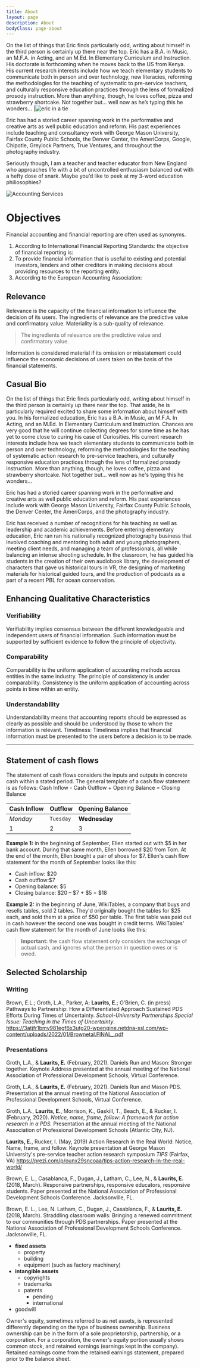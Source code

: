 ```yaml
---
title: About
layout: page
description: About
bodyClass: page-about
---
```


On the list of things that Eric finds particularly odd, writing about himself in the third person is certainly up there near the top. Eric has a B.A. in Music, an M.F.A. in Acting, and an M.Ed. In Elementary Curriculum and Instruction. His doctorate is forthcoming when he moves back to the US from Kenya. His current research interests include how we teach elementary students to communicate both in person and over technology, new literacies, reforming the methodologies for the teaching of systematic to pre-service teachers, and culturally responsive education practices through the lens of formalized prosody instruction. More than anything, though, he loves coffee, pizza and strawberry shortcake. Not together but… well now as he’s typing this he wonders… |![eric in a tie](/images/IMG_3298.JPG)

Eric has had a storied career spanning work in the performative and creative arts as well public education and reform. His past experiences include teaching and consultancy work with George Mason University, Fairfax County Public Schools, the Denver Center, the AmeriCorps, Google, Chipotle, Greylock Partners, True Ventures, and throughout the photography industry.

Seriously though, I am a teacher and teacher educator from New England who approaches life with a bit of uncontrolled enthusiasm balanced out with a hefty dose of snark. Maybe you’d like to peek at my 3-word education philiosophies?

![Accounting Services](/images/thom-holmes-Lrfw0U_o9I0-unsplash.jpg)

# Objectives

Financial accounting and financial reporting are often used as synonyms.

1. According to International Financial Reporting Standards: the objective of financial reporting is:
2. To provide financial information that is useful to existing and potential investors, lenders and other creditors in making decisions about providing resources to the reporting entity.
3. According to the European Accounting Association:

## Relevance

Relevance is the capacity of the financial information to influence the decision of its users. The ingredients of relevance are the predictive value and confirmatory value. Materiality is a sub-quality of relevance.

> The ingredients of relevance are the predictive value and confirmatory value.

Information is considered material if its omission or misstatement could influence the economic decisions of users taken on the basis of the financial statements.

## Casual Bio

On the list of things that Eric finds particularly odd, writing about himself in the third person is certainly up there near the top. That aside, he is particularly required excited to share some information about himself with you. In his formalized education, Eric has a B.A. in Music, an M.F.A. In Acting, and an M.Ed. In Elementary Curriculum and Instruction. Chances are very good that he will continue collecting degrees for some time as he has yet to come close to curing his case of Curiosities. His current research interests include how we teach elementary students to communicate both in person and over technology, reforming the methodologies for the teaching of systematic action research to pre-service teachers, and culturally responsive education practices through the lens of formalized prosody instruction. More than anything, though, he loves coffee, pizza and strawberry shortcake. Not together but... well now as he's typing this he wonders...

Eric has had a storied career spanning work in the performative and creative arts as well public education and reform. His past experiences include work with George Mason University, Fairfax County Public Schools, the Denver Center, the AmeriCorps, and the photography industry. 

Eric has received a number of recognitions for his teaching as well as leadership and academic achievements. Before entering elementary education, Eric ran ran his nationally recognized photography business that involved coaching and mentoring both adult and young photographers, meeting client needs, and managing a team of professionals, all while balancing an intense shooting schedule. In the classroom, he has guided his students in the creation of their own audiobook library, the development of characters that gave us historical tours in VR, the designing of marketing materials for historical guided tours, and the production of podcasts as a part of a recent PBL for ocean conservation.

## Enhancing Qualitative Characteristics

### Verifiability

Verifiability implies consensus between the different knowledgeable and independent users of financial information. Such information must be supported by sufficient evidence to follow the principle of objectivity.

### Comparability

Comparability is the uniform application of accounting methods across entities in the same industry. The principle of consistency is under comparability. Consistency is the uniform application of accounting across points in time within an entity.

### Understandability

Understandability means that accounting reports should be expressed as clearly as possible and should be understood by those to whom the information is relevant.
Timeliness: Timeliness implies that financial information must be presented to the users before a decision is to be made.

---

## Statement of cash flows

The statement of cash flows considers the inputs and outputs in concrete cash within a stated period. The general template of a cash flow statement is as follows: Cash Inflow - Cash Outflow + Opening Balance = Closing Balance

| Cash Inflow | Outflow   | Opening Balance |
| ----------- | --------- | --------------- |
| _Monday_    | `Tuesday` | **Wednesday**   |
| 1           | 2         | 3               |

**Example 1:** in the beginning of September, Ellen started out with $5 in her bank account. During that same month, Ellen borrowed $20 from Tom. At the end of the month, Ellen bought a pair of shoes for $7. Ellen's cash flow statement for the month of September looks like this:

- Cash inflow: $20
- Cash outflow:$7
- Opening balance: $5
- Closing balance: $20 – $7 + $5 = $18

**Example 2:** in the beginning of June, WikiTables, a company that buys and resells tables, sold 2 tables. They'd originally bought the tables for $25 each, and sold them at a price of $50 per table. The first table was paid out in cash however the second one was bought in credit terms. WikiTables' cash flow statement for the month of June looks like this:

> **Important:** the cash flow statement only considers the exchange of actual cash, and ignores what the person in question owes or is owed.

## Selected Scholarship

### Writing

Brown, E.L.; Groth, L.A., Parker, A; **Laurits, E.**; O’Brien, C. (in press) Pathways to Partnership: How a Differentiated Approach Sustained PDS Efforts During Times of Uncertainty. *School-University Partnerships Special Issue: Teaching in the Times of Uncertainty*.
https://3atjfr1bmy981egf6x3utg20-wpengine.netdna-ssl.com/wp-content/uploads/2022/01/Brownetal.FINAL_.pdf

### Presentations
 
Groth, L.A., & **Laurits, E.** (February, 2021). Daniels Run and Mason: Stronger together. Keynote Address presented at the annual meeting of the National Association of Professional Development Schools, Virtual Conference.

Groth, L.A., & **Laurits, E.** (February, 2021). Daniels Run and Mason PDS. Presentation at the annual meeting of the National Association of Professional Development Schools, Virtual Conference.

Groth, L.A., **Laurits, E.**, Morrison, K., Gaskill, T., Beach, E., & Rucker, I.(February, 2020). _Notice, name, frame, follow: A framework for action research in a PDS._ Presentation at the annual meeting of the National Association of Professional Development Schools (Atlantic City, NJ).

**Laurits, E.**, Rucker, I. (May, 2019) Action Research in the Real World: Notice, Name, frame, and follow. Keynote presentation at George Mason University's pre-service teacher action research symposium *TIPS* (Fairfax, VA)
https://prezi.com/p/ounx29sncoaa/tips-action-research-in-the-real-world/

Brown, E. L., Casablanca, F., Dugan, J., Latham, C., Lee, N., & **Laurits, E.** (2018, March). Responsive partnerships, responsive educators, responsive students. Paper presented at the National Association of Professional Development Schools Conference. Jacksonville, FL.

Brown, E. L., Lee, N. Latham, C., Dugan, J., Casablanca, F., & **Laurits, E.** (2018, March). Straddling classroom walls: Bringing a renewed commitment to our communities through PDS partnerships. Paper presented at the National Association of Professional Development Schools Conference. Jacksonville, FL.

- **fixed assets**
  - property
  - building
  - equipment (such as factory machinery)
- **intangible assets**
  - copyrights
  - trademarks
  - patents
    - pending
    - international
- goodwill

Owner's equity, sometimes referred to as net assets, is represented differently depending on the type of business ownership. Business ownership can be in the form of a sole proprietorship, partnership, or a corporation. For a corporation, the owner's equity portion usually shows common stock, and retained earnings (earnings kept in the company). Retained earnings come from the retained earnings statement, prepared prior to the balance sheet.
